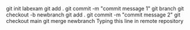 git init labexam
git add .
git commit -m "commit message 1"
git branch
git checkout -b newbranch
git add .
git commit -m "commit message 2"
git checkout main
git merge newbranch
Typing this line in remote repository
